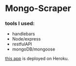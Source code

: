 # Mongo-Scraper

### tools I used:
* handlebars
* Node/express
* restfulAPI
* mongoDB/mongoose

[this app](https://secret-sands-13857.herokuapp.com/) is deployed on Heroku.
